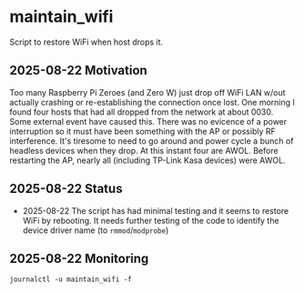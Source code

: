 # maintain_wifi

Script to restore WiFi when host drops it.

## 2025-08-22 Motivation

Too many Raspberry Pi Zeroes (and Zero W) just drop off WiFi LAN w/out actually crashing or re-establishing the connection once lost. One morning I found four hosts that had all dropped from the network at about 0030. Some external event have caused this. There was no evicence of a power interruption so it must have been something with the AP or possibly RF interference. It's tiresome to need to go around and power cycle a bunch of headless devices when they drop. At this instant four are AWOL. Before restarting the AP, nearly all (including TP-Link Kasa devices) were AWOL.

## 2025-08-22 Status

* 2025-08-22 The script has had minimal testing and it seems to restore WiFi by rebooting. It needs further testing of the code to identify the device driver name (to `rmmod`/`modprobe`)

## 2025-08-22 Monitoring

```text
journalctl -u maintain_wifi -f
```
